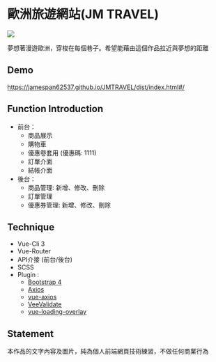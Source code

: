 # 歐洲旅遊網站(JM TRAVEL)
<img src="https://upload.cc/i1/2019/05/22/87pjVc.jpg">

夢想著漫遊歐洲，穿梭在每個巷子。希望能藉由這個作品拉近與夢想的距離

## Demo
https://jamespan62537.github.io/JMTRAVEL/dist/index.html#/

## Function Introduction
* 前台：
  * 商品展示
  * 購物車
  * 優惠卷套用 (優惠碼: 1111)
  * 訂單介面
  * 結帳介面
* 後台：
  * 商品管理: 新增、修改、刪除
  * 訂單管理
  * 優惠券管理: 新增、修改、刪除 

## Technique
* Vue-Cli 3 
* Vue-Router
* API介接 (前台/後台)
* SCSS
* Plugin :
  * [Bootstrap 4](https://bootstrap-vue.js.org/docs)
  * [Axios](https://github.com/axios/axios)
  * [vue-axios](https://www.npmjs.com/package/vue-axios)
  * [VeeValidate](https://baianat.github.io/vee-validate/guide/getting-started.html)
  * [vue-loading-overlay](https://github.com/ankurk91/vue-loading-overlay)
  
## Statement
本作品的文字內容及圖片，純為個人前端網頁技術練習，不做任何商業行為
